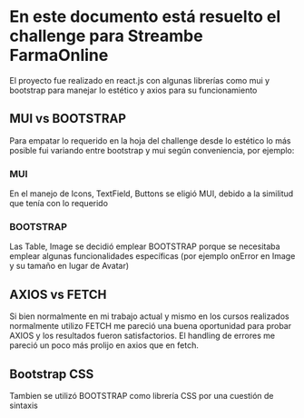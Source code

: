 # En este documento está resuelto el challenge para Streambe FarmaOnline

El proyecto fue realizado en react.js con algunas librerías como mui y bootstrap para manejar lo estético y axios para su funcionamiento

## MUI vs BOOTSTRAP

Para empatar lo requerido en la hoja del challenge desde lo estético lo más posible fui variando entre bootstrap y mui según conveniencia,
por ejemplo:

### MUI

En el manejo de Icons, TextField, Buttons se eligió MUI, debido a la similitud que tenía con lo requerido

### BOOTSTRAP

Las Table, Image se decidió emplear BOOTSTRAP porque se necesitaba emplear algunas funcionalidades específicas
(por ejemplo onError en Image y su tamaño en lugar de Avatar)

## AXIOS vs FETCH

Si bien normalmente en mi trabajo actual y mismo en los cursos realizados normalmente utilizo FETCH me pareció una buena oportunidad para probar AXIOS
y los resultados fueron satisfactorios. El handling de errores me pareció un poco más prolijo en axios que en fetch.

## Bootstrap CSS

Tambien se utilizó BOOTSTRAP como librería CSS por una cuestión de sintaxis
